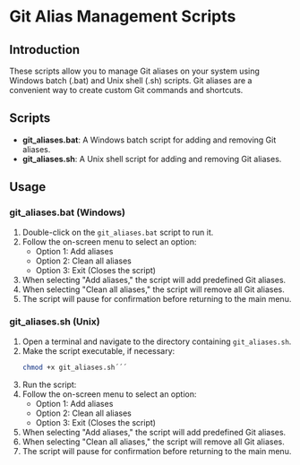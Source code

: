# Git Alias Management Scripts

## Introduction

These scripts allow you to manage Git aliases on your system using Windows batch (.bat) and Unix shell (.sh) scripts. Git aliases are a convenient way to create custom Git commands and shortcuts.

## Scripts

- **git_aliases.bat**: A Windows batch script for adding and removing Git aliases.
- **git_aliases.sh**: A Unix shell script for adding and removing Git aliases.

## Usage

### git_aliases.bat (Windows)

1. Double-click on the `git_aliases.bat` script to run it.
2. Follow the on-screen menu to select an option:
   - Option 1: Add aliases
   - Option 2: Clean all aliases
   - Option 3: Exit (Closes the script)
3. When selecting "Add aliases," the script will add predefined Git aliases.
4. When selecting "Clean all aliases," the script will remove all Git aliases.
5. The script will pause for confirmation before returning to the main menu.

### git_aliases.sh (Unix)

1. Open a terminal and navigate to the directory containing `git_aliases.sh`.
2. Make the script executable, if necessary:
   ```bash
   chmod +x git_aliases.sh´´´
3. Run the script:
4. Follow the on-screen menu to select an option:
    - Option 1: Add aliases
    - Option 2: Clean all aliases
    - Option 3: Exit (Closes the script)
5. When selecting "Add aliases," the script will add predefined Git aliases.
6. When selecting "Clean all aliases," the script will remove all Git aliases.
7. The script will pause for confirmation before returning to the main menu.
